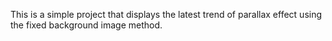 This is a simple project that displays the latest trend of parallax effect using the fixed background image method. 